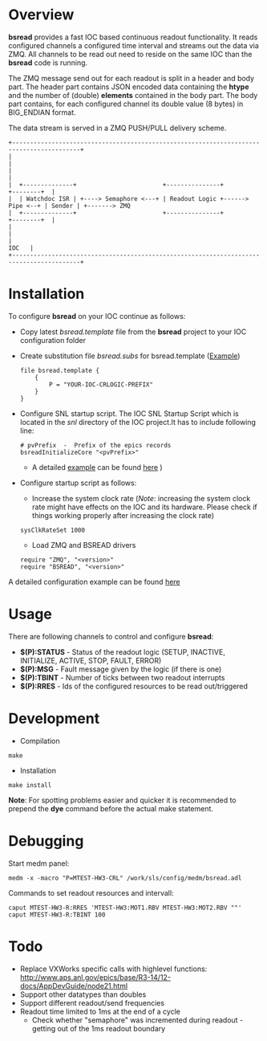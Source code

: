 # Overview
__bsread__ provides a fast IOC based continuous readout functionality. It reads configured channels a configured 
time interval and streams out the data via ZMQ. All channels to be read out need to reside on the same IOC than 
the __bsread__ code is running.

The ZMQ message send out for each readout is split in a header and body part. The header part contains JSON 
encoded data containing the __htype__ and the number of (double) __elements__
contained in the body part. The body part contains, for each configured channel its double value (8 bytes) 
in BIG_ENDIAN format.

The data stream is served in a ZMQ PUSH/PULL delivery scheme.

```
+-----------------------------------------------------------------------------------------+           
|                                                                                         |           
|                                                                                         |           
|  +--------------+                        +---------------+                  +--------+  |           
|  | Watchdoc ISR | +----> Semaphore <---+ | Readout Logic +------> Pipe <--+ | Sender | +-------> ZMQ
|  +--------------+                        +---------------+                  +--------+  |           
|                                                                                         |           
|                                                                                   IOC   |           
+-----------------------------------------------------------------------------------------+           
```

# Installation
To configure __bsread__ on your IOC continue as follows:

  * Copy latest _bsread.template_ file from the __bsread__ project to your IOC configuration folder
  * Create substitution file _bsread.subs_ for bsread.template ([Example](doc/EXAMPLE_bsread.subs))
 
	```
	file bsread.template {
		{
			P = "YOUR-IOC-CRLOGIC-PREFIX"
		} 
	} 
	```

  * Configure SNL startup script. The IOC SNL Startup Script which is located in the *snl* directory of the IOC project.It has to include following line:

	```
	# pvPrefix  -  Prefix of the epics records
	bsreadInitializeCore "<pvPrefix>"
	```
  
    * A detailed [example](doc/EXAMPLE_snl_startup.script) can be found [here](doc/EXAMPLE_snl_startup.script) )

  * Configure startup script as follows:
    * Increase the system clock rate (*Note*: increasing the system clock rate might have effects on the IOC and its hardware. Please check if things working properly after increasing the clock rate)
    
	```
	sysClkRateSet 1000
	```
    
    * Load ZMQ and BSREAD drivers
    
	```
	require "ZMQ", "<version>"
	require "BSREAD", "<version>"
	```

A detailed configuration example can be found [here](doc/EXAMPLE_startup.script)

# Usage
There are following channels to control and configure __bsread__:

  * __$(P):STATUS__ - Status of the readout logic (SETUP, INACTIVE, INITIALIZE, ACTIVE, STOP, FAULT, ERROR)
  * __$(P):MSG__ - Fault message given by the logic (if there is one)	 
  * __$(P):TBINT__ - Number of ticks between two readout interrupts
  * __$(P):RRES__ - Ids of the configured resources to be read out/triggered

# Development


* Compilation

```
make
```

* Installation

```
make install
```

__Note__: For spotting problems easier and quicker it is recommended to prepend the __dye__ command before the actual make statement.

# Debugging
Start medm panel:
```
medm -x -macro "P=MTEST-HW3-CRL" /work/sls/config/medm/bsread.adl
```

Commands to set readout resources and intervall:

```
caput MTEST-HW3-R:RRES 'MTEST-HW3:MOT1.RBV MTEST-HW3:MOT2.RBV ""'
caput MTEST-HW3-R:TBINT 100
```

# Todo

  * Replace VXWorks specific calls with highlevel functions: http://www.aps.anl.gov/epics/base/R3-14/12-docs/AppDevGuide/node21.html
  * Support other datatypes than doubles
  * Support different readout/send frequencies
  * Readout time limited to 1ms at the end of a cycle
    * Check whether "semaphore" was incremented during readout - getting out of the 1ms readout boundary


